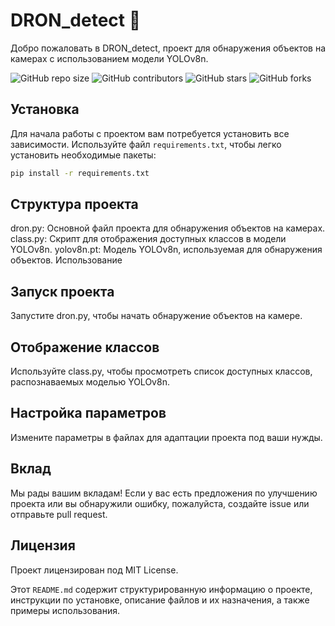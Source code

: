 # DRON_detect 🚀

Добро пожаловать в DRON_detect, проект для обнаружения объектов на камерах с использованием модели YOLOv8n.

![GitHub repo size](https://img.shields.io/github/repo-size/sergunchik218/DRON_detect)
![GitHub contributors](https://img.shields.io/github/contributors/sergunchik218/DRON_detect)
![GitHub stars](https://img.shields.io/github/stars/sergunchik218/DRON_detect?style=social)
![GitHub forks](https://img.shields.io/github/forks/sergunchik218/DRON_detect?style=social)

## Установка

Для начала работы с проектом вам потребуется установить все зависимости. Используйте файл `requirements.txt`, чтобы легко установить необходимые пакеты:

```bash
pip install -r requirements.txt
```


## Структура проекта
dron.py: Основной файл проекта для обнаружения объектов на камерах.
class.py: Скрипт для отображения доступных классов в модели YOLOv8n.
yolov8n.pt: Модель YOLOv8n, используемая для обнаружения объектов.
Использование
## Запуск проекта
Запустите dron.py, чтобы начать обнаружение объектов на камере.

## Отображение классов
Используйте class.py, чтобы просмотреть список доступных классов, распознаваемых моделью YOLOv8n.

## Настройка параметров
Измените параметры в файлах для адаптации проекта под ваши нужды.

## Вклад
Мы рады вашим вкладам! Если у вас есть предложения по улучшению проекта или вы обнаружили ошибку, пожалуйста, создайте issue или отправьте pull request.

## Лицензия
Проект лицензирован под MIT License.

Этот `README.md` содержит структурированную информацию о проекте, инструкции по установке, описание файлов и их назначения, а также примеры использования.
